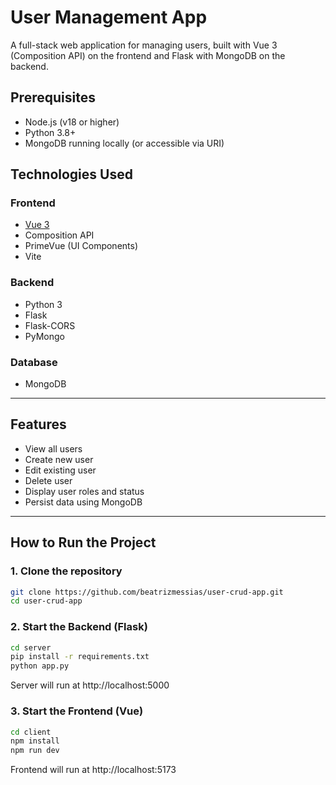# User Management App

A full-stack web application for managing users, built with Vue 3 (Composition API) on the frontend and Flask with MongoDB on the backend.

## Prerequisites

- Node.js (v18 or higher)
- Python 3.8+
- MongoDB running locally (or accessible via URI)

## Technologies Used

### Frontend
- [Vue 3](https://vuejs.org/)
- Composition API
- PrimeVue (UI Components)
- Vite

### Backend
- Python 3
- Flask
- Flask-CORS
- PyMongo

### Database
- MongoDB


---

## Features

- View all users
- Create new user
- Edit existing user
- Delete user
- Display user roles and status
- Persist data using MongoDB

---

## How to Run the Project

### 1. Clone the repository

```bash
git clone https://github.com/beatrizmessias/user-crud-app.git
cd user-crud-app
```

### 2. Start the Backend (Flask)

```bash
cd server
pip install -r requirements.txt
python app.py
```

Server will run at http://localhost:5000

### 3. Start the Frontend (Vue)

```bash
cd client
npm install
npm run dev
```

Frontend will run at http://localhost:5173